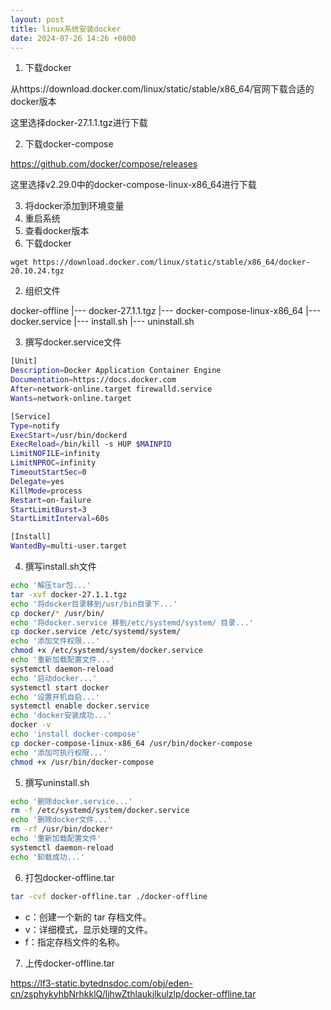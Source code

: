 ```yaml
---
layout: post
title: linux系统安装docker
date: 2024-07-26 14:26 +0800
---
```


1. 下载docker

从https://download.docker.com/linux/static/stable/x86_64/官网下载合适的docker版本

这里选择docker-27.1.1.tgz进行下载

2. 下载docker-compose

https://github.com/docker/compose/releases

这里选择v2.29.0中的docker-compose-linux-x86_64进行下载

3. 将docker添加到环境变量
4. 重启系统
5. 查看docker版本
1. 下载docker
```shell
wget https://download.docker.com/linux/static/stable/x86_64/docker-20.10.24.tgz
```

2. 组织文件

docker-offline
    |--- docker-27.1.1.tgz
    |--- docker-compose-linux-x86_64
    |--- docker.service
    |--- install.sh
    |--- uninstall.sh

3. 撰写docker.service文件
```bash
[Unit]
Description=Docker Application Container Engine
Documentation=https://docs.docker.com
After=network-online.target firewalld.service
Wants=network-online.target

[Service]
Type=notify
ExecStart=/usr/bin/dockerd
ExecReload=/bin/kill -s HUP $MAINPID
LimitNOFILE=infinity
LimitNPROC=infinity
TimeoutStartSec=0
Delegate=yes
KillMode=process
Restart=on-failure
StartLimitBurst=3
StartLimitInterval=60s

[Install]
WantedBy=multi-user.target
```

4. 撰写install.sh文件
```bash
echo '解压tar包...'
tar -xvf docker-27.1.1.tgz
echo '将docker目录移到/usr/bin目录下...'
cp docker/* /usr/bin/
echo '将docker.service 移到/etc/systemd/system/ 目录...'
cp docker.service /etc/systemd/system/
echo '添加文件权限...'
chmod +x /etc/systemd/system/docker.service
echo '重新加载配置文件...'
systemctl daemon-reload
echo '启动docker...'
systemctl start docker
echo '设置开机自启...'
systemctl enable docker.service
echo 'docker安装成功...'
docker -v
echo 'install docker-compose'
cp docker-compose-linux-x86_64 /usr/bin/docker-compose
echo '添加可执行权限...'
chmod +x /usr/bin/docker-compose
```

5. 撰写uninstall.sh
```bash
echo '删除docker.service...'
rm -f /etc/systemd/system/docker.service
echo '删除docker文件...'
rm -rf /usr/bin/docker*
echo '重新加载配置文件'
systemctl daemon-reload
echo '卸载成功...'
```

6. 打包docker-offline.tar
```bash
tar -cvf docker-offline.tar ./docker-offline
```
* c：创建一个新的 tar 存档文件。
* v：详细模式，显示处理的文件。
* f：指定存档文件的名称。


7. 上传docker-offline.tar

https://lf3-static.bytednsdoc.com/obj/eden-cn/zsphykyhbNrhkklQ/ljhwZthlaukjlkulzlp/docker-offline.tar
